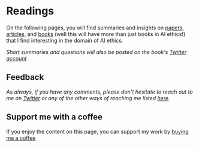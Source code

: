 # Readings

On the following pages, you will find summaries and insights on [papers, articles,](papers.md)  and [books](books.md) (well this will have more than just books in AI ethics!) that I find interesting in the domain of AI ethics. 

*Short summaries and questions will also be posted on the book's [Twitter account](https://twitter.com/actionable_ai)*

## Feedback

*As always, if you have any comments, please don't hesitate to reach out to me on [Twitter](https://twitter.com/atg_abhishek) or any of the other ways of reaching me listed [here](https://atg-abhishek.github.io).* 

## Support me with a coffee 

If you enjoy the content on this page, you can support my work by [buying me a coffee](https://buymeacoffee.com/abhishekgupta)

<script type="text/javascript" src="https://cdnjs.buymeacoffee.com/1.0.0/button.prod.min.js" data-name="bmc-button" data-slug="abhishekgupta" data-color="#FF5F5F" data-emoji=""  data-font="Cookie" data-text="Buy me a coffee" data-outline-color="#000000" data-font-color="#ffffff" data-coffee-color="#FFDD00" ></script>
